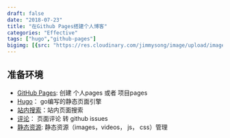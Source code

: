 ```yaml
---
draft: false
date: "2018-07-23"
title: "在Github Pages搭建个人博客"
categories: "Effective"
tags: ["hugo","github-pages"]
bigimg: [{src: "https://res.cloudinary.com/jimmysong/image/upload/images/20151005061.jpg", desc: ""}]
---
```


## 准备环境

- [GitHub Pages](https://pages.github.com/): 创建 个人pages 或者 项目pages
- [Hugo](http://gohugo.io)： go编写的静态页面引擎
- [站内搜索](https://www.algolia.com/)：站内页面搜索
- [评论](https://github.com/imsun/gitment)： 页面评论 转 github issues
- [静态资源](https://cloudinary.com): 静态资源（images，videos， js， css）管理


